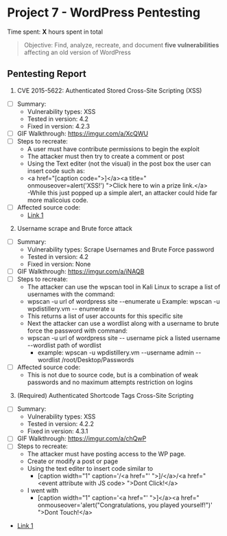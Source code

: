 # Project 7 - WordPress Pentesting

Time spent: **X** hours spent in total

> Objective: Find, analyze, recreate, and document **five vulnerabilities** affecting an old version of WordPress

## Pentesting Report

1. CVE 2015-5622: Authenticated Stored Cross-Site Scripting (XSS)
  - [ ] Summary: 
    - Vulnerability types: XSS
    - Tested in version: 4.2
    - Fixed in version: 4.2.3
  - [ ] GIF Walkthrough: https://imgur.com/a/XcQWU
  - [ ] Steps to recreate: 
	- A user must have contribute permissions to begin the exploit
	- The attacker must then try to create a comment or post
	- Using the Text editer (not the visual) in the post box the user can insert code such as:
	- \<a href="[caption code=">]\</a>\<a title=" onmouseover=alert('XSS!')  ">Click here to win a prize link.\</a>\
	-While this just popped up a simple alert, an attacker could hide far more malicoius code.
  - [ ] Affected source code: 
    - [Link 1](https://core.trac.wordpress.org/changeset/33359)
2. Username scrape and Brute force attack
  - [ ] Summary: 
    - Vulnerability types: Scrape Usernames and Brute Force password
    - Tested in version: 4.2
    - Fixed in version: None
  - [ ] GIF Walkthrough: https://imgur.com/a/iNAQB 
  - [ ] Steps to recreate: 
	- The attacker can use the wpscan tool in Kali Linux to scrape a list of usernames with the command:
	- wpscan -u url of wordpress site --enumerate u Example: wpscan -u wpdistillery.vm -- enumerate u
	- This returns a list of user accounts for this specific site
	- Next the attacker can use a wordlist along with a username to brute force the password with command:
	- wpscan -u url of wordpress site -- username pick a listed username --wordlist path of wordlist
		- example: wpscan -u wpdistillery.vm --username admin --wordlist /root/Desktop/Passwords
  - [ ] Affected source code:
	- This is not due to source code, but is a combination of weak passwords and no maximum attempts restriction on logins
3. (Required) Authenticated Shortcode Tags Cross-Site Scripting
  - [ ] Summary: 
    - Vulnerability types: XSS
    - Tested in version: 4.2.2
    - Fixed in version: 4.3.1
  - [ ] GIF Walkthrough: https://imgur.com/a/chQwP
  - [ ] Steps to recreate: 
	- The attacker must have posting access to the WP page.
	- Create or modify a post or page
	- Using the text editer to insert code similar to 
		- [caption width="1" caption='/\<a href="' ">]/\</a>/\<a href=" \<event attribute with JS code> ">Dont Click!\</a>
	- I went with
		- [caption width="1" caption='\<a href="' ">]\</a>\<a href=" onmouseover='alert("Congratulations, you played yourself!")' ">Dont Touch!\</a>
- [Link 1](https://blog.checkpoint.com/2015/09/15/finding-vulnerabilities-in-core-wordpress-a-bug-hunters-trilogy-part-iii-ultimatum/)
